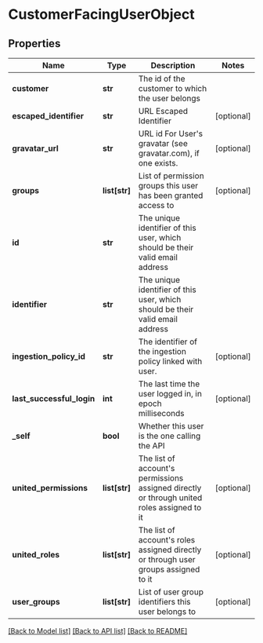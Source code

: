 # CustomerFacingUserObject

## Properties
Name | Type | Description | Notes
------------ | ------------- | ------------- | -------------
**customer** | **str** | The id of the customer to which the user belongs | 
**escaped_identifier** | **str** | URL Escaped Identifier | [optional] 
**gravatar_url** | **str** | URL id For User&#39;s gravatar (see gravatar.com), if one exists. | [optional] 
**groups** | **list[str]** | List of permission groups this user has been granted access to | [optional] 
**id** | **str** | The unique identifier of this user, which should be their valid email address | 
**identifier** | **str** | The unique identifier of this user, which should be their valid email address | 
**ingestion_policy_id** | **str** | The identifier of the ingestion policy linked with user. | [optional] 
**last_successful_login** | **int** | The last time the user logged in, in epoch milliseconds | [optional] 
**_self** | **bool** | Whether this user is the one calling the API | 
**united_permissions** | **list[str]** | The list of account&#39;s permissions assigned directly or through united roles assigned to it | [optional] 
**united_roles** | **list[str]** | The list of account&#39;s roles assigned directly or through user groups assigned to it | [optional] 
**user_groups** | **list[str]** | List of user group identifiers this user belongs to | [optional] 

[[Back to Model list]](../README.md#documentation-for-models) [[Back to API list]](../README.md#documentation-for-api-endpoints) [[Back to README]](../README.md)


